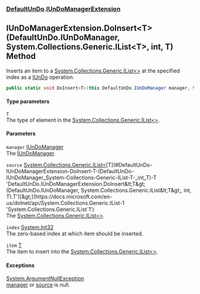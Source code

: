 ### [DefaultUnDo](./DefaultUnDo.md 'DefaultUnDo').[IUnDoManagerExtension](./DefaultUnDo-IUnDoManagerExtension.md 'DefaultUnDo.IUnDoManagerExtension')
## IUnDoManagerExtension.DoInsert&lt;T&gt;(DefaultUnDo.IUnDoManager, System.Collections.Generic.IList&lt;T&gt;, int, T) Method
Inserts an item to a [System.Collections.Generic.IList&lt;&gt;](https://docs.microsoft.com/en-us/dotnet/api/System.Collections.Generic.IList-1 'System.Collections.Generic.IList`1') at the specified index as a [IUnDo](./DefaultUnDo-IUnDo.md 'DefaultUnDo.IUnDo') operation.  
```csharp
public static void DoInsert<T>(this DefaultUnDo.IUnDoManager manager, System.Collections.Generic.IList<T> source, int index, T item);
```
#### Type parameters
<a name='DefaultUnDo-IUnDoManagerExtension-DoInsert-T-(DefaultUnDo-IUnDoManager_System-Collections-Generic-IList-T-_int_T)-T'></a>
`T`  
The type of element in the [System.Collections.Generic.IList&lt;&gt;](https://docs.microsoft.com/en-us/dotnet/api/System.Collections.Generic.IList-1 'System.Collections.Generic.IList`1').  
  
#### Parameters
<a name='DefaultUnDo-IUnDoManagerExtension-DoInsert-T-(DefaultUnDo-IUnDoManager_System-Collections-Generic-IList-T-_int_T)-manager'></a>
`manager` [IUnDoManager](./DefaultUnDo-IUnDoManager.md 'DefaultUnDo.IUnDoManager')  
The [IUnDoManager](./DefaultUnDo-IUnDoManager.md 'DefaultUnDo.IUnDoManager').  
  
<a name='DefaultUnDo-IUnDoManagerExtension-DoInsert-T-(DefaultUnDo-IUnDoManager_System-Collections-Generic-IList-T-_int_T)-source'></a>
`source` [System.Collections.Generic.IList&lt;](https://docs.microsoft.com/en-us/dotnet/api/System.Collections.Generic.IList-1 'System.Collections.Generic.IList`1')[T](#DefaultUnDo-IUnDoManagerExtension-DoInsert-T-(DefaultUnDo-IUnDoManager_System-Collections-Generic-IList-T-_int_T)-T 'DefaultUnDo.IUnDoManagerExtension.DoInsert&lt;T&gt;(DefaultUnDo.IUnDoManager, System.Collections.Generic.IList&lt;T&gt;, int, T).T')[&gt;](https://docs.microsoft.com/en-us/dotnet/api/System.Collections.Generic.IList-1 'System.Collections.Generic.IList`1')  
The [System.Collections.Generic.IList&lt;&gt;](https://docs.microsoft.com/en-us/dotnet/api/System.Collections.Generic.IList-1 'System.Collections.Generic.IList`1').  
  
<a name='DefaultUnDo-IUnDoManagerExtension-DoInsert-T-(DefaultUnDo-IUnDoManager_System-Collections-Generic-IList-T-_int_T)-index'></a>
`index` [System.Int32](https://docs.microsoft.com/en-us/dotnet/api/System.Int32 'System.Int32')  
The zero-based index at which item should be inserted.  
  
<a name='DefaultUnDo-IUnDoManagerExtension-DoInsert-T-(DefaultUnDo-IUnDoManager_System-Collections-Generic-IList-T-_int_T)-item'></a>
`item` [T](#DefaultUnDo-IUnDoManagerExtension-DoInsert-T-(DefaultUnDo-IUnDoManager_System-Collections-Generic-IList-T-_int_T)-T 'DefaultUnDo.IUnDoManagerExtension.DoInsert&lt;T&gt;(DefaultUnDo.IUnDoManager, System.Collections.Generic.IList&lt;T&gt;, int, T).T')  
The item to insert into the [System.Collections.Generic.IList&lt;&gt;](https://docs.microsoft.com/en-us/dotnet/api/System.Collections.Generic.IList-1 'System.Collections.Generic.IList`1').  
  
#### Exceptions
[System.ArgumentNullException](https://docs.microsoft.com/en-us/dotnet/api/System.ArgumentNullException 'System.ArgumentNullException')  
[manager](#DefaultUnDo-IUnDoManagerExtension-DoInsert-T-(DefaultUnDo-IUnDoManager_System-Collections-Generic-IList-T-_int_T)-manager 'DefaultUnDo.IUnDoManagerExtension.DoInsert&lt;T&gt;(DefaultUnDo.IUnDoManager, System.Collections.Generic.IList&lt;T&gt;, int, T).manager') or [source](#DefaultUnDo-IUnDoManagerExtension-DoInsert-T-(DefaultUnDo-IUnDoManager_System-Collections-Generic-IList-T-_int_T)-source 'DefaultUnDo.IUnDoManagerExtension.DoInsert&lt;T&gt;(DefaultUnDo.IUnDoManager, System.Collections.Generic.IList&lt;T&gt;, int, T).source') is null.  
